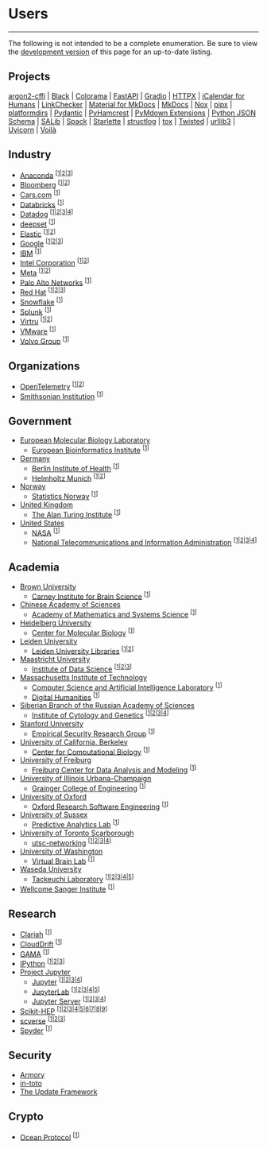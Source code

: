 # Users

-----

The following is not intended to be a complete enumeration. Be sure to view the [development version](/dev/users/) of this page for an up-to-date listing.

## Projects

[argon2-cffi](https://github.com/hynek/argon2-cffi/blob/59c7470af1a65b3b71e18fbf9abeca2cca3d707a/pyproject.toml#L3-L5)
| [Black](https://github.com/psf/black/blob/f22273a72b3f1c15085f2d4a43e8d785bf48c822/pyproject.toml#L28-L30)
| [Colorama](https://github.com/tartley/colorama/blob/cd653d75be52f4d8c3953eb6942fe597375f8b97/pyproject.toml#L1-L5)
| [FastAPI](https://github.com/tiangolo/fastapi/blob/1073062c7f2c48bcc28bcedbdc009c18c171f6fb/pyproject.toml#L1-L3)
| [Gradio](https://github.com/gradio-app/gradio/blob/f43481c18ac6468fbf30bf9a80981b7eab453961/pyproject.toml#L1-L3)
| [HTTPX](https://github.com/encode/httpx/blob/45b7cfaad3a8987ea35fa5bf092bbdda485444fd/pyproject.toml#L1-L3)
| [iCalendar for Humans](https://github.com/ics-py/ics-py/blob/133a0955f6efbb83ff0eae45ad0bbe6902a8f2f1/pyproject.toml#L61-L63)
| [LinkChecker](https://github.com/linkchecker/linkchecker/blob/de40321b57a2271e90e696b5320c0409faaa895d/pyproject.toml#L29-L34)
| [Material for MkDocs](https://github.com/squidfunk/mkdocs-material/blob/7ca1c1d623b4750d4aaa0cfd673b0ed2c6050c2b/pyproject.toml#L21-L23)
| [MkDocs](https://github.com/mkdocs/mkdocs/blob/65c24c21f0057ec4717d20d14d5fb7af22fe8caf/pyproject.toml#L1-L3)
| [Nox](https://github.com/wntrblm/nox)
| [pipx](https://github.com/pypa/pipx/blob/bc7dd03c4d872c443257685109a650ec3d524814/pyproject.toml#L1-L3)
| [platformdirs](https://github.com/platformdirs/platformdirs/blob/382e961c436f9974e56dc69ce105b6fd8945c343/pyproject.toml#L1-L3)
| [Pydantic](https://github.com/pydantic/pydantic/blob/f341049b9e5538a125751d75b4e44c1609b53df6/pyproject.toml#L1-L3)
| [PyHamcrest](https://github.com/hamcrest/PyHamcrest/blob/07a787207619a7f7d51088d36051a632432a0144/pyproject.toml#L1-L3)
| [PyMdown Extensions](https://github.com/facelessuser/pymdown-extensions/blob/72390ce2d0b40df638e31b75f1f02f45659724de/pyproject.toml#L1-L5)
| [Python JSON Schema](https://github.com/python-jsonschema/jsonschema/blob/afc22f09e74d696ab00be8a711bbc5c2a15327b7/pyproject.toml#L1-L3)
| [SALib](https://github.com/SALib/SALib/blob/7490a686e959b436f7db9bc9cf6fa4b2e7bfa3fc/pyproject.toml#L1-L3)
| [Spack](https://github.com/spack/spack/blob/7a5e527cab5980cb4732bb3504fab77d75286a19/pyproject.toml#L36-L38)
| [Starlette](https://github.com/encode/starlette/blob/31164e346b9bd1ce17d968e1301c3bb2c23bb418/pyproject.toml#L1-L3)
| [structlog](https://github.com/hynek/structlog/blob/6e2e8c6025fb90484c5e6c5ff2fd3e96a61854cf/pyproject.toml#L3-L5)
| [tox](https://github.com/tox-dev/tox/blob/f2b4a4a6f5e8bbc8f9f0cff3dd5d17c50e874172/pyproject.toml#L1-L3)
| [Twisted](https://github.com/twisted/twisted/blob/960e26bb1f4c67b3f7819553d0c45b25e6db4aae/pyproject.toml#L1-L7)
| [urllib3](https://github.com/urllib3/urllib3/blob/8dda1974ae51839304f8517ab7993006c0d9db2e/pyproject.toml#L3-L5)
| [Uvicorn](https://github.com/encode/uvicorn/blob/ccd1aae48e49dd8c9365600fd79e886efe88be1d/pyproject.toml#L1-L3)
| [Voilà](https://github.com/voila-dashboards/voila/blob/71292e4124b1f4a6f91c8b4e16ea9ad6b5ef500b/pyproject.toml#L1-L7)

## Industry

- [Anaconda](https://www.anaconda.com) <sup>\[[1](https://github.com/ContinuumIO/dask-awkward/blob/105275b1937cce9a80a352af0b200d4e264f27f7/pyproject.toml#L1-L3)|[2](https://github.com/conda-incubator/ensureconda/blob/b20dbcf7166009ff4e9270f35ed75da7afc3db60/pyproject.toml#L1-L3)|[3](https://github.com/conda-incubator/conda-lock/blob/9187487698f9afbb08e131cd585a17bba82ce9f2/pyproject.toml#L1-L3)\]</sup>
- [Bloomberg](https://www.bloomberg.com) <sup>\[[1](https://github.com/bloomberg/ipydatagrid/blob/04b73fe67bf33d054e69036fe2794ac72057b105/pyproject.toml#L1-L6)|[2](https://github.com/bloomberg/pytest-memray/blob/4ea6a7608adb0de4572d35768fbd370aee016627/pyproject.toml#L1-L3)\]</sup>
- [Cars.com](https://www.cars.com) <sup>\[[1](https://github.com/carsdotcom/cars-forge/blob/ba14db991a5c7cb3c5adc3a4a364121e43f6aa0e/pyproject.toml#L63-L65)\]</sup>
- [Databricks](https://www.databricks.com) <sup>\[[1](https://github.com/databricks-industry-solutions/many-model-forecasting/blob/a9e347b0444354bf836a8f528e4deb547e7bdd05/pyproject.toml#L35-L37)\]</sup>
- [Datadog](https://www.datadoghq.com) <sup>\[[1](https://github.com/DataDog/datadogpy/blob/63d0c01b5bbcb8158cf3ddab153639951ab44945/pyproject.toml#L1-L3)|[2](https://github.com/DataDog/integrations-core/pulls?q=is%3Apr+author%3Aofek+in%3Atitle+Add+pyproject.toml+file)|[3](https://github.com/DataDog/integrations-extras/pulls?q=is%3Apr+author%3Aofek+in%3Atitle+Add+pyproject.toml+file)|[4](https://github.com/DataDog/mkdocs-click/blob/434925323f3bb187595d4c7f6a2c80b790015109/pyproject.toml#L1-L3)\]</sup>
- [deepset](https://www.deepset.ai) <sup>\[[1](https://github.com/deepset-ai/haystack/blob/e92ea4fccb31001156dece6c1509e3e162a9de00/pyproject.toml#L1-L5)\]</sup>
- [Elastic](https://www.elastic.co) <sup>\[[1](https://github.com/elastic/rally/blob/8ba7980bb25b85f25fe20f3fd5dd8e12b9b1214b/pyproject.toml#L1-L3)|[2](https://github.com/elastic/rally-tracks/blob/33840005cd3e2a6191d73a567e5c2c0858169270/pyproject.toml#L1-L3)\]</sup>
- [Google](https://about.google) <sup>\[[1](https://github.com/google/latexify_py/blob/9307e6e70df0d0a5f7d524833a85e2c25ffe66ef/pyproject.toml#L1-L5)|[2](https://github.com/google/gcp_scanner/blob/93dc594a6d920d1aff9bc8fef780a32056c12e27/pyproject.toml#L1-L3)|[3](https://github.com/GoogleCloudPlatform/cloud-build-samples/blob/a66407bc412a2726781f30063923a49bb6789064/python-example-noncontainer-artifacts/pyproject.toml#L1-L3)\]</sup>
- [IBM](https://www.ibm.com) <sup>\[[1](https://github.com/IBM/python-log-router/blob/b0fc624cde262c6faadd5cb2e780e1ed7847f6c2/pyproject.toml#L1-L3)\]</sup>
- [Intel Corporation](https://www.intel.com) <sup>\[[1](https://github.com/intel/neural-compressor/blob/5f6f38b96d45d0253b8de239df51c09b2471a8fb/neural_coder/extensions/neurl_compressor_ext_lab_alibaba/pyproject.toml#L1-L3)|[2](https://github.com/intel/tdx-tools/blob/ba4ba1796f21388d15cb14ecf673747c303ea0ae/utils/ovmfkeyenroll/pyproject.toml#L1-L3)\]</sup>
- [Meta](https://about.facebook.com) <sup>\[[1](https://github.com/facebook/usort/blob/b3d1dc49abac0c06ac29f1ceb332d2b86a50e850/pyproject.toml#L1-L3)|[2](https://github.com/Instagram/Fixit/blob/c95b0ef9f8c02adfd6a541b55f22f0bd6a922706/pyproject.toml#L1-L3)\]</sup>
- [Palo Alto Networks](https://www.paloaltonetworks.com) <sup>\[[1](https://github.com/PaloAltoNetworks/pc-python-integration/blob/a3e29d71c6704dfb07cf85d592dec15a9ea575b7/pyproject.toml#L1-L3)\]</sup>
- [Red Hat](https://www.redhat.com) <sup>\[[1](https://github.com/RedHatQE/wrapanapi/blob/036f85a7fa97b86eee732804f61cfe574c571a6e/pyproject.toml#L1-L3)|[2](https://github.com/RedHatQE/widgetastic.core/blob/c40d7f50f3e55c9ac9f0da1b91a56f89949bbe0c/pyproject.toml#L52-L54)|[3](https://github.com/RedHatQE/widgetastic.patternfly4/blob/5b19fcdc123732639edc8cf715dbe5fc64f3bd28/pyproject.toml#L38-L40)\]</sup>
- [Snowflake](https://www.snowflake.com) <sup>\[[1](https://github.com/Snowflake-Labs/snowcli/blob/a8cafe80ef81969655a4391425b0f45c2874d1a4/pyproject.toml#L1-L3)\]</sup>
- [Splunk](https://www.splunk.com) <sup>\[[1](https://github.com/splunk/splunk-mltk-container-docker/blob/e13ae55a4a16ea459092ee9c1e9ba9772cbe6bf2/package-dsdlsupport/pyproject.toml#L1-L3)\]</sup>
- [Virtru](https://www.virtru.com) <sup>\[[1](https://github.com/virtru/access-pdp/blob/46089e8a2ef691b80f92bbd6777bdfbcff1c1671/clients/python/accesspdp/pyproject.toml#L24-L26)|[2](https://github.com/virtru/access-pdp/blob/46089e8a2ef691b80f92bbd6777bdfbcff1c1671/clients/python/attributes/pyproject.toml#L21-L23)\]</sup>
- [VMware](https://www.vmware.com) <sup>\[[1](https://github.com/vmware/repository-service-tuf-cli/blob/374f1ac0c2a4ada6d7a7c26fba55e811f2998be8/pyproject.toml#L1-L4)\]</sup>
- [Volvo Group](https://www.volvogroup.com) <sup>\[[1](https://github.com/VolvoGroup/dymoval/blob/75261b85635dce594719b01c5fc33ad951ce55b0/pyproject.toml#L1-L3)\]</sup>

## Organizations

- [OpenTelemetry](https://opentelemetry.io) <sup>\[[1](https://github.com/open-telemetry/opentelemetry-python/issues/2884#issuecomment-1229539511)|[2](https://github.com/open-telemetry/opentelemetry-python-contrib/issues/1259#issuecomment-1235028860)\]</sup>
- [Smithsonian Institution](https://www.si.edu) <sup>\[[1](https://github.com/Smithsonian/ngehtutil/blob/02921f3a2ce11eb3f1555a0b9d3b177592d2be37/pyproject.toml#L1-L3)\]</sup>

## Government

- [European Molecular Biology Laboratory](https://www.embl.org)
    - [European Bioinformatics Institute](https://www.ebi.ac.uk) <sup>\[[1](https://github.com/MarioniLab/oor_benchmark/blob/9117c354bb780b3cb5a73a30e68aa26fc68efdb5/pyproject.toml#L1-L3)\]</sup>
- [Germany](https://en.wikipedia.org/wiki/Germany)
    - [Berlin Institute of Health](https://www.bihealth.org/en/) <sup>\[[1](https://github.com/BIH-CEI/napkon-string-matching/blob/48d0d0ade9f1f173df9a2881a71412bbe73a006b/pyproject.toml#L25-L27)\]</sup>
    - [Helmholtz Munich](https://www.helmholtz-munich.de/en) <sup>\[[1](https://github.com/theislab/moscot/blob/545d8ac7c6a648931699cddaa757ea47b63d9b5e/pyproject.toml#L1-L3)|[2](https://github.com/theislab/multigrate/blob/1974d5901d2894573acd823c3d4d3c4ba23aba7a/pyproject.toml#L1-L3)\]</sup>
- [Norway](https://en.wikipedia.org/wiki/Norway)
    - [Statistics Norway](https://www.ssb.no/en/) <sup>\[[1](https://github.com/statisticsnorway/dapla-hurtigstart-jupyter-extension/blob/96ac7441c46ed92684a8850df5cc72be15446289/pyproject.toml#L1-L3)\]</sup>
- [United Kingdom](https://en.wikipedia.org/wiki/United_Kingdom)
    - [The Alan Turing Institute](https://www.turing.ac.uk) <sup>\[[1](https://github.com/alan-turing-institute/bureau/blob/6ed1882eaeb2410814549c4ffc2c1860c1acf7ca/build/pyproject.toml#L1-L3)\]</sup>
- [United States](https://en.wikipedia.org/wiki/United_States)
    - [NASA](https://www.nasa.gov) <sup>\[[1](https://github.com/spacetelescope/hstaxe/blob/c6a73c8211c3eac71f0aa6eb4125f5be227ae7c4/pyproject.toml#L1-L3)\]</sup>
    - [National Telecommunications and Information Administration](https://www.ntia.gov) <sup>\[[1](https://github.com/NTIA/scos-tekrsa/blob/73090a737fdc0bd3a6c7c08deb170e00018d9ceb/pyproject.toml#L1-L3)|[2](https://github.com/NTIA/scos-actions/blob/a388aa46d414c7b5e67f76f8982bff2f534014f7/pyproject.toml#L1-L3)|[3](https://github.com/NTIA/tekrsa-api-wrap/blob/edce621075f053809c1640c6197c46bbc6456a10/pyproject.toml#L1-L3)|[4](https://github.com/NTIA/Preselector/pull/10)\]</sup>

## Academia

- [Brown University](https://www.brown.edu)
    - [Carney Institute for Brain Science](https://www.brown.edu/carney/) <sup>\[[1](https://github.com/AutoResearch/sourpea/blob/f3007a58d3e5a647ccfb37fee24e44468d5ec707/pyproject.toml#L1-L3)\]</sup>
- [Chinese Academy of Sciences](https://english.cas.cn)
    - [Academy of Mathematics and Systems Science](http://english.amss.cas.cn) <sup>\[[1](https://github.com/zhanglabtools/ConsTADs/blob/db732cf820569564f933cd290736ad83b9c99dea/pyproject.toml#L1-L3)\]</sup>
- [Heidelberg University](https://www.uni-heidelberg.de)
    - [Center for Molecular Biology](https://www.zmbh.uni-heidelberg.de) <sup>\[[1](https://github.com/anders-biostat/pymetdense/blob/a1d210f2c03d2919b549f2fed1e4db986d01c8d5/pyproject.toml#L1-L3)\]</sup>
- [Leiden University](https://www.universiteitleiden.nl/en)
    - [Leiden University Libraries](https://www.library.universiteitleiden.nl) <sup>\[[1](https://github.com/LeidenUniversityLibrary/maps-tools/blob/d7a9fc683be919d4f5538f6a6c80319558064968/pyproject.toml#L3-L5)|[2](https://github.com/LeidenUniversityLibrary/archminer/blob/61465dc36924ffe593653aa5888a27617c93860e/pyproject.toml#L1-L3)\]</sup>
- [Maastricht University](https://www.maastrichtuniversity.nl)
    - [Institute of Data Science](https://www.maastrichtuniversity.nl/research/institute-data-science) <sup>\[[1](https://github.com/MaastrichtU-IDS/fair-test/blob/9c88c18cb1b0fa8d37336cdd2b7b132cb979a83a/pyproject.toml#L95-L97)|[2](https://github.com/MaastrichtU-IDS/fair-enough-metrics/blob/dad29ef1f99f5e01a76799d909e538565ae2ed4e/pyproject.toml#L50-L52)|[3](https://github.com/MaastrichtU-IDS/cookiecutter-python-package/blob/1eda79b6ca64c27b4b12407464b3c2dc2511af94/%7B%7Bcookiecutter.package_name%7D%7D/pyproject.toml#L70-L72)\]</sup>
- [Massachusetts Institute of Technology](https://www.mit.edu)
    - [Computer Science and Artificial Intelligence Laboratory](https://www.csail.mit.edu) <sup>\[[1](https://github.com/Learning-and-Intelligent-Systems/lisdf/blob/d49a85a3924909f1d10fef40463757b141f47f90/pyproject.toml#L1-L3)\]</sup>
    - [Digital Humanities](https://digitalhumanities.mit.edu) <sup>\[[1](https://github.com/cuthbertLab/music21/blob/5417b3ce6415ab016a39564e21e29799387263e9/pyproject.toml#L1-L5)\]</sup>
- [Siberian Branch of the Russian Academy of Sciences](https://www.sbras.ru/en/)
    - [Institute of Cytology and Genetics](https://www.icgbio.ru/en/) <sup>\[[1](https://github.com/genomech/FastContext/blob/f8ff7f4bbea9d6d3cdf2e3a361f72e9283b04f67/pyproject.toml#L1-L3)|[2](https://github.com/genomech/exoclasma-index/blob/2e0555c3e86d731f3aa8c978b23b586d3a0c492e/pyproject.toml#L1-L3)|[3](https://github.com/genomech/exoclasma-fastq/blob/80ea3eddf603d2b54bb02b5ada6d275a9436f287/pyproject.toml#L1-L3)|[4](https://github.com/genomech/exoclasma-pipe/blob/fbe365dd9301eec51879ef53b1704be66813bb8b/pyproject.toml#L1-L3)\]</sup>
- [Stanford University](https://www.stanford.edu)
    - [Empirical Security Research Group](https://esrg.stanford.edu/) <sup>\[[1](https://github.com/stanford-esrg/gps/blob/66f803bfd4726cd9d1b3e1724abfd34a36079530/pyproject.toml#L1-L3)\]</sup>
- [University of California, Berkeley](https://www.berkeley.edu)
    - [Center for Computational Biology](https://ccb.berkeley.edu) <sup>\[[1](https://github.com/YosefLab/scib-metrics/blob/4dcbf55d80e21cf141332ba718fc5c0eb012eac1/pyproject.toml#L1-L3)\]</sup>
- [University of Freiburg](https://uni-freiburg.de)
    - [Freiburg Center for Data Analysis and Modeling](https://www.fdm.uni-freiburg.de) <sup>\[[1](https://github.com/Spatial-Systems-Biology-Freiburg/FisInMa/blob/b9c5a980ae03d6f577e17242e6bce7822f665f94/pyproject.toml#L1-L3)\]</sup>
- [University of Illinois Urbana-Champaign](https://illinois.edu)
    - [Grainger College of Engineering](https://grainger.illinois.edu) <sup>\[[1](https://github.com/SPI2Py/SPI2Py/blob/feefd7bb003b42f4790982d68e7e4e5fdb6ca8ad/pyproject.toml#L1-L3)\]</sup>
- [University of Oxford](https://www.ox.ac.uk)
    - [Oxford Research Software Engineering](https://www.rse.ox.ac.uk) <sup>\[[1](https://github.com/OxfordRSE/oxrse_unit_conv/blob/e4cb7d15bbc8ba4ab7ff816d3bbdfb65fbda3f76/pyproject.toml#L21-L23)\]</sup>
- [University of Sussex](https://www.sussex.ac.uk)
    - [Predictive Analytics Lab](https://wearepal.ai) <sup>\[[1](https://github.com/wearepal/teext/blob/9253c9412b4ca340c42c0b9de0e8ac8f5ccdd0e3/pyproject.toml#L1-L3)\]</sup>
- [University of Toronto Scarborough](https://www.utsc.utoronto.ca/home/)
    - [utsc-networking](https://github.com/utsc-networking) <sup>\[[1](https://github.com/utsc-networking/utsc-tools/blob/02a79d48d133470a4394fced138b40c660cf111c/projects/core/pyproject.toml#L1-L3)|[2](https://github.com/utsc-networking/utsc-tools/blob/02a79d48d133470a4394fced138b40c660cf111c/projects/nautobot/pyproject.toml#L1-L3)|[3](https://github.com/utsc-networking/utsc-tools/blob/02a79d48d133470a4394fced138b40c660cf111c/projects/switchconfig/pyproject.toml#L1-L3)|[4](https://github.com/utsc-networking/utsc-tools/blob/02a79d48d133470a4394fced138b40c660cf111c/projects/scripts/pyproject.toml#L1-L3)\]</sup>
- [University of Washington](https://www.washington.edu)
    - [Virtual Brain Lab](https://github.com/VirtualBrainLab) <sup>\[[1](https://github.com/VirtualBrainLab/ephys-link/blob/ebdf3a1488f1010faa19f22397f10d6be4d29d6f/pyproject.toml#L1-L3)\]</sup>
- [Waseda University](https://www.waseda.jp/top/en/)
    - [Tackeuchi Laboratory](https://www.f.waseda.jp/atacke/) <sup>\[[1](https://github.com/wasedatakeuchilab/python-project-template-hatch/blob/58949ab351d81b67f14aa45abf7c70b87394e2dc/pyproject.toml#L1-L3)|[2](https://github.com/wasedatakeuchilab/webapp-photo-luminescence/blob/864d1019650a2b057f761aa91ed9a6cbe6c1b455/pyproject.toml#L1-L3)|[3](https://github.com/wasedatakeuchilab/tlab-analysis/blob/72f0a710e35613e8996f473a80e5cb6c3f8c523e/pyproject.toml#L1-L3)|[4](https://github.com/wasedatakeuchilab/tlab-pptx/blob/ef331176906447dbbcf33e46f060b60ac3c007c5/pyproject.toml#L1-L3)|[5](https://github.com/wasedatakeuchilab/tlab-google/blob/53ae597611a146c90116b3b9277430832e1d04c9/pyproject.toml#L1-L3)\]</sup>
- [Wellcome Sanger Institute](https://www.sanger.ac.uk) <sup>\[[1](https://github.com/sanger/lab-share-lib/blob/b3290b1922aabc29ac256dc034b8cfcc7b30f143/pyproject.toml#L25-L27)\]</sup>

## Research

- [Clariah](https://www.clariah.nl) <sup>\[[1](https://github.com/CLARIAH/pure3d/blob/3f93d62cb1f5223836c9ebf4c058e6f491de71b9/pyproject.toml#L1-L3)\]</sup>
- [CloudDrift](https://cloud-drift.github.io/clouddrift/) <sup>\[[1](https://github.com/Cloud-Drift/clouddrift/blob/5e654569c869a027fe0a486f06917b358837d41e/pyproject.toml#L1-L3)\]</sup>
- [GAMA](https://gama-platform.org) <sup>\[[1](https://github.com/gama-platform/Gama-client-python/blob/d9fecae0dff9050f39a011c4f4bdb02f5137b241/pyproject.toml#L1-L3)\]</sup>
- [IPython](https://ipython.org) <sup>\[[1](https://github.com/ipython/ipykernel/blob/dd0a9863e07c1d49f5aaf72c0c62670acee71b55/pyproject.toml#L1-L3)|[2](https://github.com/ipython/ipyparallel/blob/06f5d3df1f6e858a83c3af29438ae6d5af801267/pyproject.toml#L1-L6)|[3](https://github.com/ipython/traitlets/blob/ac13bbb885c275fd446f85a9d2e74d8058c2b3c1/pyproject.toml#L1-L3)\]</sup>
- [Project Jupyter](https://jupyter.org)
    - [Jupyter](https://github.com/jupyter) <sup>\[[1](https://github.com/jupyter/notebook/blob/b9bab689c9a2f33eb3b2cca1383c2d99baa7a2e8/pyproject.toml#L1-L3)|[2](https://github.com/jupyter/jupyter_core/blob/2a6fb6d2b28ca712268eee15d7b907a3a73271d8/pyproject.toml#L1-L3)|[3](https://github.com/jupyter/jupyter_client/blob/e526895a29e0331a167167070b1603f20a4b2840/pyproject.toml#L1-L3)|[4](https://github.com/jupyter/nbconvert/blob/af70c9fa83bee4d0c92e06b4ede4ef5ea7c920b0/pyproject.toml#L1-L3)\]</sup>
    - [JupyterLab](https://github.com/jupyterlab) <sup>\[[1](https://github.com/jupyterlab/hatch_jupyter_builder)|[2](https://github.com/jupyterlab/jupyterlab/pull/12606)|[3](https://github.com/jupyterlab/maintainer-tools/blob/0e95a837469f5325e5a840bd194fe8273087d2f6/pyproject.toml#L1-L3)|[4](https://github.com/jupyterlab/pytest-check-links/blob/b07e705d590e9fce22dc21191018f4f72ec7215b/pyproject.toml#L1-L3)|[5](https://github.com/jupyterlab/extension-cookiecutter-js/pull/41)\]</sup>
    - [Jupyter Server](https://github.com/jupyter-server) <sup>\[[1](https://github.com/jupyter-server/jupyter_server/blob/061d846fbd0cf2f0be50d12c4a15feffd3214774/pyproject.toml#L1-L3)|[2](https://github.com/jupyter-server/enterprise_gateway/blob/b45a81ae70680be7f8e0d1e3daed1df3063667fa/pyproject.toml#L1-L3)|[3](https://github.com/jupyter-server/jupyter_server_terminals/blob/4b32ceb34b9b6ae9c677424cc65c9c3bfe243719/pyproject.toml#L1-L3)|[4](https://github.com/jupyter-server/synchronizer/blob/5809e9ffd188beff743874a434884662867bb573/pyproject.toml#L1-L3)\]</sup>
- [Scikit-HEP](https://scikit-hep.org) <sup>\[[1](https://github.com/scikit-hep/uproot-browser/blob/f41ce3f3887057f5ec9a6cd164c3c41d1ec3d633/pyproject.toml#L1-L3)|[2](https://github.com/scikit-hep/uhi/blob/95ad870218a6fd7f2ab02f3d2b5c421e93a1f03f/pyproject.toml#L1-L3)|[3](https://github.com/scikit-hep/repo-review/blob/007026a62c6c61914ec49e111be587104f59b8ae/pyproject.toml#L1-L3)|[4](https://github.com/scikit-hep/hist/blob/768ea7de75f20c06caa6ded72d70bd132e4c9467/pyproject.toml#L1-L3)|[5](https://github.com/scikit-hep/vector/blob/cac88a2e0f1c4bf7bceaafbea6e234b3147e3ca3/pyproject.toml#L1-L6)|[6](https://github.com/scikit-hep/uproot5/blob/f9213e0f8c29435890e5aa72e336330bb7a785fe/pyproject.toml#L1-L5)|[7](https://github.com/scikit-hep/particle/blob/723c1618c7058feb0a914a6738d8b8018a5df1bd/pyproject.toml#L1-L3)|[8](https://github.com/scikit-hep/hepunits/blob/bd1302cbb85ed486c057f8b078ad4e026d65bb1c/pyproject.toml#L1-L3)|[9](https://github.com/scikit-hep/decaylanguage/blob/eae09aee69acef2d1c19f55665c5ca8b28588e01/pyproject.toml#L1-L6)\]</sup>
- [scverse](https://scverse.org) <sup>\[[1](https://github.com/scverse/spatialdata-io/blob/15c395de859d6d06e5032016c9406acae5cac454/pyproject.toml#L1-L3)|[2](https://github.com/scverse/spatialdata-notebooks/blob/2b539a1d23b06b509a46a6bf3cb6594f1952f830/pyproject.toml#L1-L3)|[3](https://github.com/scverse/cookiecutter-scverse/blob/2892e1ddf0dd558cb9b547b47a7c2d0a156c9ef1/%7B%7Bcookiecutter.project_name%7D%7D/pyproject.toml#L1-L3)\]</sup>
- [Spyder](https://www.spyder-ide.org) <sup>\[[1](https://github.com/spyder-ide/envs-manager/blob/9c487532cbb4804c94d7cf23dcec9404b2a1c7ec/pyproject.toml#L1-L3)\]</sup>

## Security

- [Armory](https://github.com/twosixlabs/armory/blob/330caa23d54ce82886606810f103ce1a0eec98ce/pyproject.toml#L129-L134)
- [in-toto](https://github.com/in-toto/in-toto/blob/2768904b8a3892529aba8f8a605461fd178d9a58/pyproject.toml#L1-L3)
- [The Update Framework](https://github.com/theupdateframework/python-tuf/blob/72424a958b60817155fcacfed1216163790b26f7/pyproject.toml#L2-L4)

## Crypto

- [Ocean Protocol](https://oceanprotocol.com) <sup>\[[1](https://github.com/oceanprotocol/pybundlr/blob/484c755d96be2da35cda83f01861745867cdb2d4/pyproject.toml#L1-L6)\]</sup>
